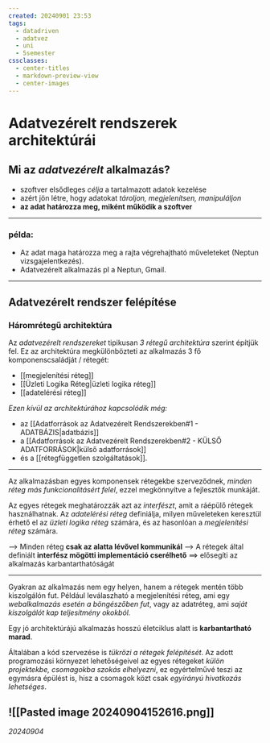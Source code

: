 ```yaml
---
created: 20240901 23:53
tags:
  - datadriven
  - adatvez
  - uni
  - 5semester
cssclasses:
  - center-titles
  - markdown-preview-view
  - center-images
---
```


# Adatvezérelt rendszerek architektúrái
## Mi az *adatvezérelt* alkalmazás?

- szoftver elsődleges *célja* a tartalmazott adatok kezelése
- azért jön létre, hogy adatokat *tároljon, megjelenítsen, manipuláljon*
- **az adat határozza meg, miként működik a szoftver**

___

### példa:
- Az adat maga határozza meg a rajta végrehajtható műveleteket (Neptun vizsgajelentkezés).
- Adatvezérelt alkalmazás pl a Neptun, Gmail.

___


## Adatvezérelt rendszer felépítése
### **Háromrétegű architektúra**
Az *adatvezérelt rendszereket* tipikusan *3 rétegű architektúra* szerint építjük fel. Ez az architektúra megkülönbözteti az alkalmazás 3 fő komponenscsaládját / rétegét:

- [[megjelenítési réteg]]
- [[Üzleti Logika Réteg|üzleti logika réteg]]
- [[adatelérési réteg]]

*Ezen kívül az architektúrához kapcsolódik még:*

- az [[Adatforrások az Adatvezérelt Rendszerekben#1 - ADATBÁZIS|adatbázis]]
- a [[Adatforrások az Adatvezérelt Rendszerekben#2 - KÜLSŐ ADATFORRÁSOK|külső adatforrások]]
- és a [[rétegfüggetlen szolgáltatások]].

---

Az alkalmazásban egyes komponensek rétegekbe szerveződnek, *minden réteg más funkcionalitásért felel*, ezzel megkönnyítve a fejlesztők munkáját.

Az egyes rétegek meghatározzák azt az *interfészt*, amit a ráépülő rétegek használhatnak. Az *adatelérési réteg* definiálja, milyen műveleteken keresztül érhető el az *üzleti logika réteg* számára, és az hasonlóan a *megjelenítési* *réteg* számára.

--> Minden réteg **csak az alatta lévővel kommunikál**
--> A rétegek által definiált **interfész mögötti implementáció cserélhető** ==> elősegíti az alkalmazás karbantarthatóságát

---

Gyakran az alkalmazás nem egy helyen, hanem a rétegek mentén több kiszolgálón fut. Például leválaszható a megjelenítési réteg, ami egy *webalkalmazás esetén a böngészőben fut*, vagy az adatréteg, ami *saját kiszolgálót kap teljesítmény okokból.*

Egy jó architektúrájú alkalmazás hosszú életciklus alatt is **karbantartható marad**. 

Általában a kód szervezése is *tükrözi a rétegek felépítését*. Az adott programozási környezet lehetőségeivel az egyes rétegeket *külön projektekbe, csomagokba szokás elhelyezni*, ez egyértelművé teszi az egymásra épülést is, hisz a csomagok közt csak *egyirányú hivatkozás lehetséges*.

![[Pasted image 20240904152616.png]]
---
*20240904*
